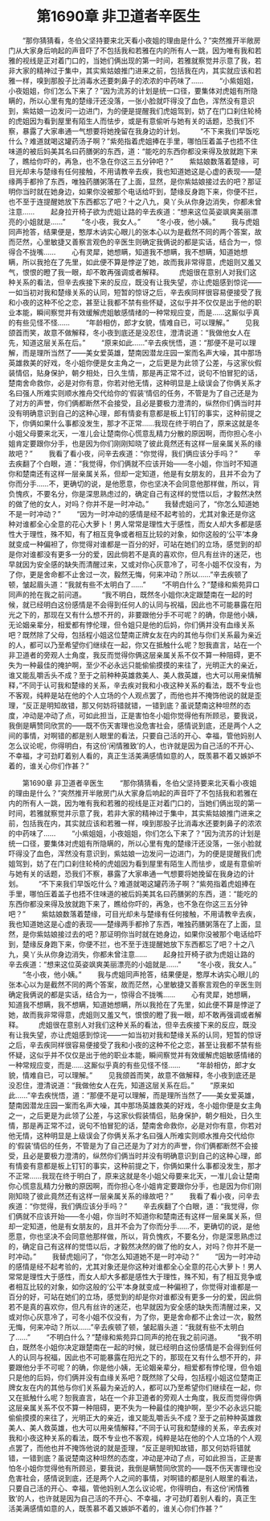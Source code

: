 # 　　第1690章 非卫道者辛医生
　　“那你猜猜看，冬伯父坚持要来北天看小夜姐的理由是什么？”突然推开半敞房门从大家身后响起的声音吓了不包括我和若雅在内的所有人一跳，因为唯有我和若雅的视线是正对着门口的，当她们俩出现的第一时间，若雅就察觉并示意了我，若非大家的精神过于集中，其实紫姑娘推门进来之前，包括我在内，其实就应该和若雅一样，嗅到那股子比消毒水还要刺鼻子的浓浓的中药味了……
　　“小紫姐姐，小夜姐姐，你们怎么下来了？”因为流苏的计划是统一口径，要集体对虎姐有所隐瞒的，所以心里有鬼的楚缘汗还没落，一张小脸就吓得没了血色，浑然没有意识到，紫姑娘一边发问一边进门，为的便是提醒我们虎姐驾到，妨了在门口刹住轮椅的虎姐因为看到屋里有陌生人而怯步，或是有意偷听与她有关的话题，恐我们不察，暴露了大家串通一气想要将她挽留在我身边的计划。
　　“不下来我们早饭吃什么？难道就喝这罐药汤子啊？”紫苑指着虎姐捧在手里，哪怕压着盖子也捂不住味道的被后妈美其名曰药膳粥的东西，道：“能吃的东西你都没来得及放就跑下来了，瞧给你吓的，再急，也不急在你这三五分钟吧？”
　　紫姑娘数落着楚缘，可目光却未与楚缘有任何接触，不用请教辛去疾，我也知道她这是心虚的表现——楚缘两手都拎了东西，唯独药膳粥落在了上面，显然，是你紫姑娘接过去的吧？那证明你当时就在她身边，如果你没被那个电话给吓到，楚缘反身跑下来，你便不拦，也不至于连提醒她放下东西都忘了吧？十之八九，臭丫头从你身边消失，你都未曾注意……
　　起身拉开椅子欲为虎姐让路的辛去疾道：“想来这位英姿飒爽美丽漂亮的小姐就是……”
　　“冬小夜，我女人。”
　　“冬小夜，他小姨。”
　　我与虎姐同声抢答，结果便是，憨厚木讷实心眼儿的张本心以为是截然不同的两个答案，故而茫然，心里敏捷又善察言观色的辛医生则确定我俩说的都是实话，结合为一，惊得合不拢嘴……
　　心有灵犀，她想瞒，知道我不想瞒，我不想瞒，知道她想瞒，所以我抢在了先里，如此便不算是悖逆了她，故而我非常得意，虎姐则又羞又气，恨恨的瞪了我一眼，却不敢再强调或者解释。
　　虎姐很在意别人对我们这种关系的看法，但辛去疾接下来的反应，既没有让我失望，亦让虎姐感到惊诧——一如当初对我和楚缘关系的认同，短暂的惊讶之后，辛去疾同样很容易便接受了我和小夜的这种不伦之恋，甚至让我都不禁有些怀疑，这似乎并不仅仅是出于他的职业本能，瞬间察觉并有效缓解虎姐敏感情绪的一种常规应变，而是……这厮似乎真的有些见怪不怪……
　　“年龄相仿，郎才女貌，情难自已，可以理解。”
　　见我颌首而笑，故意不做解释，冬小夜到底还是没忍住，澄清说道：“我做他女人在先，知道这层关系在后。”
　　“原来如此……”辛去疾恍悟，道：“那便不是可以理解，而是理所当然了——美女爱英雄，楚南因潜龙庄园一案而名声大噪，其中那场英雄救美的好戏，冬小姐你便是女主角之一，之后更是为此领了公差，与这家伙假装情侣，贴身保护，朝夕相处，日久生情，那是再正常不过，说句不怕冒犯的话，楚南舍命救你，必是对你有意，你若对他无情，这种明显是上级误会了你俩关系才名曰强人所难实则顺水推舟交代给你的‘假装’情侣的任务，不管是为了自己还是为了对方的声誉，你们俩都断然不会接受，且必是要极力澄清的，纵然你们俩当时并没有明确意识到自己的这种心理，郎有情妾有意都是板上钉钉的事实，这种前提之下，你俩如果什么事都没发生，那才不正常……我现在终于明白了，原来这就是冬小姐父母要来北天，一准儿会让楚南你心慌意乱精力分散的原因啊，而你担心冬小姐肯定要跟你分手，也是因为你们刚刚知晓了彼此竟然还有这样一层亲属关系的缘故吧？”
　　我看了看小夜，问辛去疾道：“你觉得，我们俩应该分手吗？”
　　辛去疾翻了个白眼，道：“我觉得，你们俩就不应该开始——冬小姐，你当时不知道你和楚南还有这样一层亲属关系，但却一定知道，他是有女朋友的，且并不会为了你而分手……不，更确切的说，是他愿意，你也坚决不会同意他那样做，所以，背负愧疚，不要名分，你是深思熟虑过的，确定自己有这样的觉悟以后，才毅然决然的做了他的女人，对吗？你并不是一时冲动。”
　　我替虎姐问了，“你怎么知道她不是一时冲动？”
　　“因为一时冲动的感情是经不起考验的，尤其对象还是你这种对谁都全心全意的花心大萝卜！男人常常是理性大于感性，而女人却大多都是感性大于理性，殊不知，有了相互竞争或者相互比较的对象，如你这般的‘公平’本身就变成一种偏袒了，你觉得对谁都是一百分的好，可站在她们的立场，感觉到的却是你对谁都没有更多一分的爱，因此倘若不是真的喜欢你，但凡有丝许的迷茫，也早就因为安全感的缺失而清醒过来，又或对你心灰意冷了，可冬小姐不仅没有，为了你，更是舍命都不止舍过一次，毅然无悔，何来冲动？所以……”辛去疾顿了顿，皱起眉头道：“我就有些不太明白了……”
　　“不明白什么？”楚缘和紫苑异口同声的抢在我之前问道。
　　“我不明白，既然冬小姐你决定跟楚南在一起的时候，就已经明白这份感情是不会得到任何人的认同与祝福，因此也不可能暴露在阳光之下的，那现在又有什么想不开的，非要跟他分手不可呢？的确，你是他小姨，无论姻亲辈分，相爱都有悖伦理，但令姐只是他的后妈，你们俩并没有血缘关系吧？既然除了父母，包括程小姐这位楚南正牌女友在内的其他与你们关系最为亲近的人，都可以乃至希望你们继续在一起，你又在抵触什么呢？恕我直言，站在一个非卫道者的旁观人士角度，我反而觉得你俩这层亲属关系不仅不算一种阻碍，更不失为一种最佳的掩护啊，至少不必永远只能偷偷摸摸的来往了，光明正大的亲近，谁又能乱嚼舌头不成？至于之前种种英雄救美人、美人救英雄，也大可以用亲情解释，”不同于认可我和楚缘的关系，辛去疾对我和小夜这种关系的看法，既不专业也不客观，纯粹是站在他的个人立场的个人观点罢了，而他也并不掩饰他说的就是歪理，“反正是明知故错，那又何妨将错就错，一错到底？虽说楚南这种坦然的态度，冲动是冲动了点，可如此担当，正是害怕冬小姐你觉得他有所顾忌，要我说，我倒是瞒赞同欣赏的——既不伤天害理也没危害社会，感情说到底，还是两个人之间的事情，对啊错的都是别人眼里的看法，只要自己活的开心、幸福，管他妈别人怎么议论呢，你得明白，有这份‘闲情雅致’的人，也许就是因为自己活的不开心、不幸福，才可劲盯着别人看的，真正生活美满感情如意的人，既羡慕不着又嫉妒不着的，谁关心你们作甚？”

　　第1690章 非卫道者辛医生
　　“那你猜猜看，冬伯父坚持要来北天看小夜姐的理由是什么？”突然推开半敞房门从大家身后响起的声音吓了不包括我和若雅在内的所有人一跳，因为唯有我和若雅的视线是正对着门口的，当她们俩出现的第一时间，若雅就察觉并示意了我，若非大家的精神过于集中，其实紫姑娘推门进来之前，包括我在内，其实就应该和若雅一样，嗅到那股子比消毒水还要刺鼻子的浓浓的中药味了……
　　“小紫姐姐，小夜姐姐，你们怎么下来了？”因为流苏的计划是统一口径，要集体对虎姐有所隐瞒的，所以心里有鬼的楚缘汗还没落，一张小脸就吓得没了血色，浑然没有意识到，紫姑娘一边发问一边进门，为的便是提醒我们虎姐驾到，妨了在门口刹住轮椅的虎姐因为看到屋里有陌生人而怯步，或是有意偷听与她有关的话题，恐我们不察，暴露了大家串通一气想要将她挽留在我身边的计划。
　　“不下来我们早饭吃什么？难道就喝这罐药汤子啊？”紫苑指着虎姐捧在手里，哪怕压着盖子也捂不住味道的被后妈美其名曰药膳粥的东西，道：“能吃的东西你都没来得及放就跑下来了，瞧给你吓的，再急，也不急在你这三五分钟吧？”
　　紫姑娘数落着楚缘，可目光却未与楚缘有任何接触，不用请教辛去疾，我也知道她这是心虚的表现——楚缘两手都拎了东西，唯独药膳粥落在了上面，显然，是你紫姑娘接过去的吧？那证明你当时就在她身边，如果你没被那个电话给吓到，楚缘反身跑下来，你便不拦，也不至于连提醒她放下东西都忘了吧？十之八九，臭丫头从你身边消失，你都未曾注意……
　　起身拉开椅子欲为虎姐让路的辛去疾道：“想来这位英姿飒爽美丽漂亮的小姐就是……”
　　“冬小夜，我女人。”
　　“冬小夜，他小姨。”
　　我与虎姐同声抢答，结果便是，憨厚木讷实心眼儿的张本心以为是截然不同的两个答案，故而茫然，心里敏捷又善察言观色的辛医生则确定我俩说的都是实话，结合为一，惊得合不拢嘴……
　　心有灵犀，她想瞒，知道我不想瞒，我不想瞒，知道她想瞒，所以我抢在了先里，如此便不算是悖逆了她，故而我非常得意，虎姐则又羞又气，恨恨的瞪了我一眼，却不敢再强调或者解释。
　　虎姐很在意别人对我们这种关系的看法，但辛去疾接下来的反应，既没有让我失望，亦让虎姐感到惊诧——一如当初对我和楚缘关系的认同，短暂的惊讶之后，辛去疾同样很容易便接受了我和小夜的这种不伦之恋，甚至让我都不禁有些怀疑，这似乎并不仅仅是出于他的职业本能，瞬间察觉并有效缓解虎姐敏感情绪的一种常规应变，而是……这厮似乎真的有些见怪不怪……
　　“年龄相仿，郎才女貌，情难自已，可以理解。”
　　见我颌首而笑，故意不做解释，冬小夜到底还是没忍住，澄清说道：“我做他女人在先，知道这层关系在后。”
　　“原来如此……”辛去疾恍悟，道：“那便不是可以理解，而是理所当然了——美女爱英雄，楚南因潜龙庄园一案而名声大噪，其中那场英雄救美的好戏，冬小姐你便是女主角之一，之后更是为此领了公差，与这家伙假装情侣，贴身保护，朝夕相处，日久生情，那是再正常不过，说句不怕冒犯的话，楚南舍命救你，必是对你有意，你若对他无情，这种明显是上级误会了你俩关系才名曰强人所难实则顺水推舟交代给你的‘假装’情侣的任务，不管是为了自己还是为了对方的声誉，你们俩都断然不会接受，且必是要极力澄清的，纵然你们俩当时并没有明确意识到自己的这种心理，郎有情妾有意都是板上钉钉的事实，这种前提之下，你俩如果什么事都没发生，那才不正常……我现在终于明白了，原来这就是冬小姐父母要来北天，一准儿会让楚南你心慌意乱精力分散的原因啊，而你担心冬小姐肯定要跟你分手，也是因为你们刚刚知晓了彼此竟然还有这样一层亲属关系的缘故吧？”
　　我看了看小夜，问辛去疾道：“你觉得，我们俩应该分手吗？”
　　辛去疾翻了个白眼，道：“我觉得，你们俩就不应该开始——冬小姐，你当时不知道你和楚南还有这样一层亲属关系，但却一定知道，他是有女朋友的，且并不会为了你而分手……不，更确切的说，是他愿意，你也坚决不会同意他那样做，所以，背负愧疚，不要名分，你是深思熟虑过的，确定自己有这样的觉悟以后，才毅然决然的做了他的女人，对吗？你并不是一时冲动。”
　　我替虎姐问了，“你怎么知道她不是一时冲动？”
　　“因为一时冲动的感情是经不起考验的，尤其对象还是你这种对谁都全心全意的花心大萝卜！男人常常是理性大于感性，而女人却大多都是感性大于理性，殊不知，有了相互竞争或者相互比较的对象，如你这般的‘公平’本身就变成一种偏袒了，你觉得对谁都是一百分的好，可站在她们的立场，感觉到的却是你对谁都没有更多一分的爱，因此倘若不是真的喜欢你，但凡有丝许的迷茫，也早就因为安全感的缺失而清醒过来，又或对你心灰意冷了，可冬小姐不仅没有，为了你，更是舍命都不止舍过一次，毅然无悔，何来冲动？所以……”辛去疾顿了顿，皱起眉头道：“我就有些不太明白了……”
　　“不明白什么？”楚缘和紫苑异口同声的抢在我之前问道。
　　“我不明白，既然冬小姐你决定跟楚南在一起的时候，就已经明白这份感情是不会得到任何人的认同与祝福，因此也不可能暴露在阳光之下的，那现在又有什么想不开的，非要跟他分手不可呢？的确，你是他小姨，无论姻亲辈分，相爱都有悖伦理，但令姐只是他的后妈，你们俩并没有血缘关系吧？既然除了父母，包括程小姐这位楚南正牌女友在内的其他与你们关系最为亲近的人，都可以乃至希望你们继续在一起，你又在抵触什么呢？恕我直言，站在一个非卫道者的旁观人士角度，我反而觉得你俩这层亲属关系不仅不算一种阻碍，更不失为一种最佳的掩护啊，至少不必永远只能偷偷摸摸的来往了，光明正大的亲近，谁又能乱嚼舌头不成？至于之前种种英雄救美人、美人救英雄，也大可以用亲情解释，”不同于认可我和楚缘的关系，辛去疾对我和小夜这种关系的看法，既不专业也不客观，纯粹是站在他的个人立场的个人观点罢了，而他也并不掩饰他说的就是歪理，“反正是明知故错，那又何妨将错就错，一错到底？虽说楚南这种坦然的态度，冲动是冲动了点，可如此担当，正是害怕冬小姐你觉得他有所顾忌，要我说，我倒是瞒赞同欣赏的——既不伤天害理也没危害社会，感情说到底，还是两个人之间的事情，对啊错的都是别人眼里的看法，只要自己活的开心、幸福，管他妈别人怎么议论呢，你得明白，有这份‘闲情雅致’的人，也许就是因为自己活的不开心、不幸福，才可劲盯着别人看的，真正生活美满感情如意的人，既羡慕不着又嫉妒不着的，谁关心你们作甚？”

